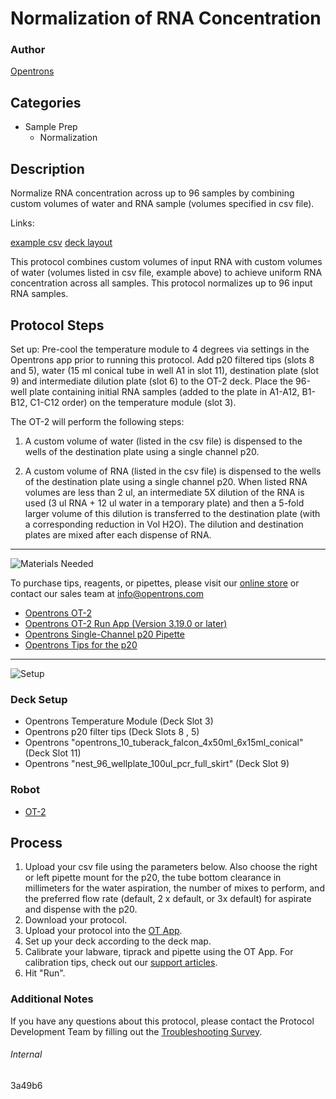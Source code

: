 # Normalization of RNA Concentration

### Author
[Opentrons](https://opentrons.com/)

## Categories
* Sample Prep
     * Normalization

## Description
Normalize RNA concentration across up to 96 samples by combining custom volumes of water and RNA sample (volumes specified in csv file).

Links:

[example csv](https://s3.amazonaws.com/pf-upload-01/u-4256/0/2021-03-09/0e24lpo/RNA%20conc_sample.xlsx)
[deck layout](https://s3.amazonaws.com/pf-upload-01/u-4256/0/2021-03-09/aw34l9t/1.jpg)

This protocol combines custom volumes of input RNA with custom volumes of water (volumes listed in csv file, example above) to achieve uniform RNA concentration across all samples. This protocol normalizes up to 96 input RNA samples.

## Protocol Steps

Set up: Pre-cool the temperature module to 4 degrees via settings in the Opentrons app prior to running this protocol. Add p20 filtered tips (slots 8 and 5), water (15 ml conical tube in well A1 in slot 11), destination plate (slot 9) and intermediate dilution plate (slot 6) to the OT-2 deck. Place the 96-well plate containing initial RNA samples (added to the plate in A1-A12, B1-B12, C1-C12 order) on the temperature module (slot 3).

The OT-2 will perform the following steps:

1. A custom volume of water (listed in the csv file) is dispensed to the wells of the destination plate using a single channel p20.

2. A custom volume of RNA (listed in the csv file) is dispensed to the wells of the destination plate using a single channel p20. When listed RNA volumes are less than 2 ul, an intermediate 5X dilution of the RNA is used (3 ul RNA + 12 ul water in a temporary plate) and then a 5-fold larger volume of this dilution is transferred to the destination plate (with a corresponding reduction in Vol H2O). The dilution and destination plates are mixed after each dispense of RNA.

---
![Materials Needed](https://s3.amazonaws.com/opentrons-protocol-library-website/custom-README-images/001-General+Headings/materials.png)

To purchase tips, reagents, or pipettes, please visit our [online store](https://shop.opentrons.com/) or contact our sales team at [info@opentrons.com](mailto:info@opentrons.com)

* [Opentrons OT-2](https://shop.opentrons.com/collections/ot-2-robot/products/ot-2)
* [Opentrons OT-2 Run App (Version 3.19.0 or later)](https://opentrons.com/ot-app/)
* [Opentrons Single-Channel p20 Pipette](https://shop.opentrons.com/collections/ot-2-pipettes/products/single-channel-electronic-pipette)
* [Opentrons Tips for the p20](https://shop.opentrons.com/collections/opentrons-tips)

---
![Setup](https://s3.amazonaws.com/opentrons-protocol-library-website/custom-README-images/001-General+Headings/Setup.png)

### Deck Setup
* Opentrons Temperature Module (Deck Slot 3)
* Opentrons p20 filter tips (Deck Slots 8 , 5)
* Opentrons "opentrons_10_tuberack_falcon_4x50ml_6x15ml_conical" (Deck Slot 11)
* Opentrons "nest_96_wellplate_100ul_pcr_full_skirt" (Deck Slot 9)

### Robot
* [OT-2](https://opentrons.com/ot-2)

## Process
1. Upload your csv file using the parameters below. Also choose the right or left pipette mount for the p20, the tube bottom clearance in millimeters for the water aspiration, the number of mixes to perform, and the preferred flow rate (default, 2 x default, or 3x default) for aspirate and dispense with the p20.
2. Download your protocol.
3. Upload your protocol into the [OT App](https://opentrons.com/ot-app).
4. Set up your deck according to the deck map.
5. Calibrate your labware, tiprack and pipette using the OT App. For calibration tips, check out our [support articles](https://support.opentrons.com/en/collections/1559720-guide-for-getting-started-with-the-ot-2).
6. Hit "Run".

### Additional Notes
If you have any questions about this protocol, please contact the Protocol Development Team by filling out the [Troubleshooting Survey](https://protocol-troubleshooting.paperform.co/).

###### Internal
3a49b6
